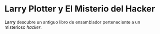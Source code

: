 # Larry Plotter y El Misterio del Hacker

**Larry** descubre un antiguo libro de ensamblador perteneciente a un misterioso *hacker*.

